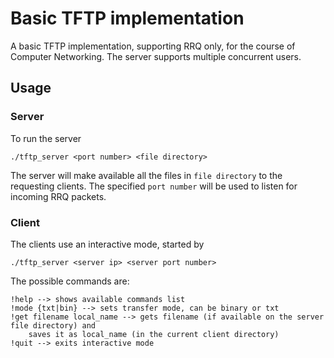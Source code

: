 # Basic TFTP implementation
A basic TFTP implementation, supporting RRQ only, for the course of Computer Networking.
The server supports multiple concurrent users.

## Usage
### Server
To run the server

    ./tftp_server <port number> <file directory>

The server will make available all the files in `file directory` to the requesting clients.
The specified `port number` will be used to listen for incoming RRQ packets.

### Client
The clients use an interactive mode, started by

    ./tftp_server <server ip> <server port number>

The possible commands are:

    !help --> shows available commands list
    !mode {txt|bin} --> sets transfer mode, can be binary or txt
    !get filename local_name --> gets filename (if available on the server file directory) and
        saves it as local_name (in the current client directory)
    !quit --> exits interactive mode

